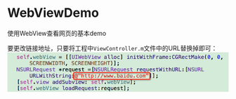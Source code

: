 # WebViewDemo
使用WebView查看网页的基本demo

要更改链接地址，只要将工程中`ViewController.m`文件中的URL替换掉即可：
![](https://github.com/Cloudox/WebViewDemo/blob/master/URLPosition.png)
